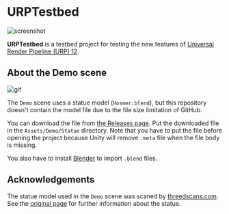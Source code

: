 # URPTestbed

![screenshot](https://user-images.githubusercontent.com/343936/155268050-1aa61259-dddf-4644-bfab-8f569d1286e8.png)

**URPTestbed** is a testbed project for testing the new features of
[Universal Render Pipeline (URP) 12].

[Universal Render Pipeline (URP) 12]:
  https://docs.unity3d.com/Packages/com.unity.render-pipelines.universal@12.0/manual/

About the Demo scene
--------------------

![gif](https://user-images.githubusercontent.com/343936/155271738-f57a92cb-2221-4635-a44b-69e0a3c9d5bd.gif)

The `Demo` scene uses a statue model (`Hosmer.blend`), but this repository
doesn't contain the model file due to the file size limitation of GitHub.

You can download the file from [the Releases page]. Put the downloaded file in
the `Assets/Demo/Statue` directory. Note that you have to put the file before
opening the project because Unity will remove `.meta` file when the file body
is missing.

[the Releases page]:
  https://github.com/keijiro/URPTestbed/releases/tag/1.0.0

You also have to install [Blender] to import `.blend` files.

[Blender]: https://www.blender.org

Acknowledgements
----------------

The statue model used in the `Demo` scene was scaned by [threedscans.com].
See the [original page] for further information about the statue.

[threedscans.com]:
  https://threedscans.com

[original page]:
  https://threedscans.com/saint-louis-art-museum/zenobia-in-chains/
